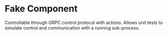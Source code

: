 # Fake Component

Controllable through GRPC control protocol with actions. Allows unit tests to simulate control and communication with a running sub-process.

